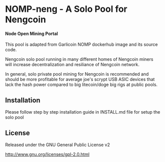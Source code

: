 
# NOMP-neng - A Solo Pool for Nengcoin
#### Node Open Mining Portal

This pool is adapted from Garlicoin NOMP dockerhub image and its source code.

Nengcoin solo pool running in many different homes of Nengcoin miners will increase decentralization and resiliance of Nengcoin network.

In general, solo private pool mining for Nengcoin is recommended and should be more profitable for average joe's scrypt USB ASIC devices
that lack the hash power compared to big litecoin/doge big rigs at public pools. 

## Installation

Please follow step by step installation guide in INSTALL.md file for setup the solo pool

License
-------
Released under the GNU General Public License v2

http://www.gnu.org/licenses/gpl-2.0.html
